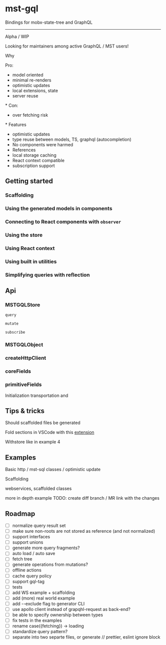 # mst-gql

Bindings for mobx-state-tree and GraphQL

---

Alpha / WIP

Looking for maintainers among active GraphQL / MST users!

Why

Pro:

- model oriented
- minimal re-renders
- optimistic updates
- local extensions, state
- server reuse

\* Con:

- over fetching risk

\* Features

- optimistic updates
- type reuse between models, TS, graphql (autocompletion)
- No components were harmed
- References
- local storage caching
- React context compatible
- subscription support

## Getting started

### Scaffolding

### Using the generated models in components

### Connecting to React components with `observer`

### Using the store

### Using React context

### Using built in utilities

### Simplifying queries with reflection

## Api

### MSTGQLStore

`query`

`mutate`

`subscribe`

### MSTGQLObject

### createHttpClient

### coreFields

### primitiveFields

Initialization transportation and

## Tips & tricks

Should scaffolded files be generated

Fold sections in VSCode with this [extension](https://marketplace.visualstudio.com/items?itemName=maptz.regionfolder)

Withstore like in example 4

## Examples

Basic http / mst-sql classes / optimistic update

Scaffolding

webservices, scaffolded classes

more in depth example TODO: create diff branch / MR link with the changes

## Roadmap

- [ ] normalize query result set
- [ ] make sure non-roots are not stored as reference (and not normalized)
- [ ] support interfaces
- [ ] support unions
- [ ] generate more query fragments?
- [ ] auto load / auto save
- [ ] fetch tree
- [ ] generate operations from mutations?
- [ ] offline actions
- [ ] cache query policy
- [ ] support gql-tag
- [ ] tests
- [ ] add WS example + scaffolding
- [ ] add (more) real world example
- [ ] add --exclude flag to generator CLI
- [ ] use apollo client instead of grapqhl-request as back-end?
- [ ] be able to specify ownership between types
- [ ] fix tests in the examples
- [ ] rename case({fetching}) -> loading
- [ ] standardize query pattern?
- [ ] separate into two separte files, or generate // prettier, eslint ignore block
